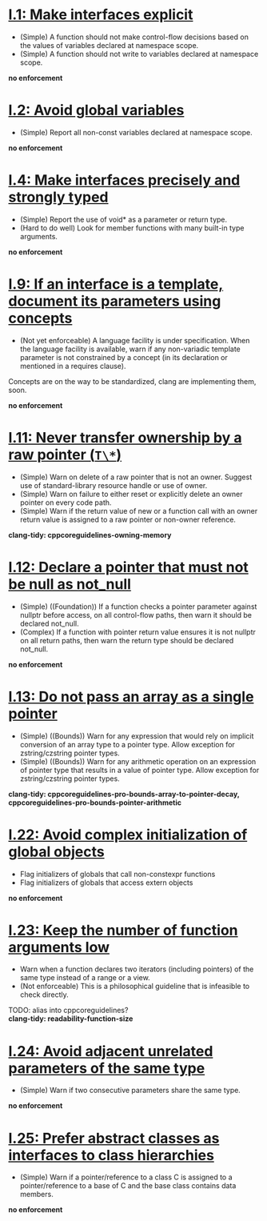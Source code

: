 # [I.1: Make interfaces explicit](https://github.com/isocpp/CppCoreGuidelines/blob/master/CppCoreGuidelines.md#i1-make-interfaces-explicit)

- (Simple) A function should not make control-flow decisions based on the values of variables declared at namespace scope.
- (Simple) A function should not write to variables declared at namespace scope.

**no enforcement**

# [I.2: Avoid global variables](https://github.com/isocpp/CppCoreGuidelines/blob/master/CppCoreGuidelines.md#i2-avoid-global-variables)

- (Simple) Report all non-const variables declared at namespace scope.

**no enforcement**

# [I.4: Make interfaces precisely and strongly typed](https://github.com/isocpp/CppCoreGuidelines/blob/master/CppCoreGuidelines.md#i4-make-interfaces-precisely-and-strongly-typed)

- (Simple) Report the use of void\* as a parameter or return type.
- (Hard to do well) Look for member functions with many built-in type arguments.

**no enforcement**

# [I.9: If an interface is a template, document its parameters using concepts](https://github.com/isocpp/CppCoreGuidelines/blob/master/CppCoreGuidelines.md#i9-if-an-interface-is-a-template-document-its-parameters-using-concepts)

- (Not yet enforceable) A language facility is under specification. When the language facility is available, warn if any non-variadic template parameter is not constrained by a concept (in its declaration or mentioned in a requires clause).

Concepts are on the way to be standardized, clang are implementing them, soon.

**no enforcement**

# [I.11: Never transfer ownership by a raw pointer (`T\*`)](https://github.com/isocpp/CppCoreGuidelines/blob/master/CppCoreGuidelines.md#i11-never-transfer-ownership-by-a-raw-pointer-t)

- (Simple) Warn on delete of a raw pointer that is not an owner<T>. Suggest use of standard-library resource handle or use of owner<T>.
- (Simple) Warn on failure to either reset or explicitly delete an owner pointer on every code path.
- (Simple) Warn if the return value of new or a function call with an owner return value is assigned to a raw pointer or non-owner reference.

**clang-tidy: cppcoreguidelines-owning-memory**

# [I.12: Declare a pointer that must not be null as not_null](https://github.com/isocpp/CppCoreGuidelines/blob/master/CppCoreGuidelines.md#i12-declare-a-pointer-that-must-not-be-null-as-not_null)

- (Simple) ((Foundation)) If a function checks a pointer parameter against nullptr before access, on all control-flow paths, then warn it should be declared not_null.
- (Complex) If a function with pointer return value ensures it is not nullptr on all return paths, then warn the return type should be declared not_null.

**no enforcement**

# [I.13: Do not pass an array as a single pointer](https://github.com/isocpp/CppCoreGuidelines/blob/master/CppCoreGuidelines.md#i13-do-not-pass-an-array-as-a-single-pointer)

- (Simple) ((Bounds)) Warn for any expression that would rely on implicit conversion of an array type to a pointer type. Allow exception for zstring/czstring pointer types.
- (Simple) ((Bounds)) Warn for any arithmetic operation on an expression of pointer type that results in a value of pointer type.  Allow exception for zstring/czstring pointer types.

**clang-tidy: cppcoreguidelines-pro-bounds-array-to-pointer-decay,
cppcoreguidelines-pro-bounds-pointer-arithmetic**

# [I.22: Avoid complex initialization of global objects](https://github.com/isocpp/CppCoreGuidelines/blob/master/CppCoreGuidelines.md#i22-avoid-complex-initialization-of-global-objects)

- Flag initializers of globals that call non-constexpr functions
- Flag initializers of globals that access extern objects

**no enforcement**

# [I.23: Keep the number of function arguments low](https://github.com/isocpp/CppCoreGuidelines/blob/master/CppCoreGuidelines.md#i23-keep-the-number-of-function-arguments-low)

- Warn when a function declares two iterators (including pointers) of the same type instead of a range or a view.
- (Not enforceable) This is a philosophical guideline that is infeasible to check directly.

TODO: alias into cppcoreguidelines?  
**clang-tidy: readability-function-size**

# [I.24: Avoid adjacent unrelated parameters of the same type](https://github.com/isocpp/CppCoreGuidelines/blob/master/CppCoreGuidelines.md#i24-avoid-adjacent-unrelated-parameters-of-the-same-type)

- (Simple) Warn if two consecutive parameters share the same type.

**no enforcement**

# [I.25: Prefer abstract classes as interfaces to class hierarchies](https://github.com/isocpp/CppCoreGuidelines/blob/master/CppCoreGuidelines.md#i25-prefer-abstract-classes-as-interfaces-to-class-hierarchies)

- (Simple) Warn if a pointer/reference to a class C is assigned to a pointer/reference to a base of C and the base class contains data members.

**no enforcement**

# 
